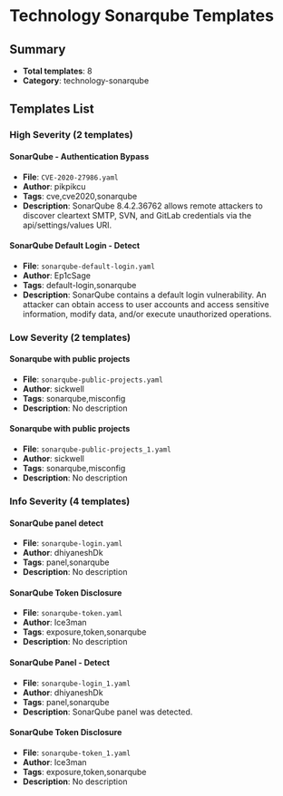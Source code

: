 # Technology Sonarqube Templates

## Summary
- **Total templates**: 8
- **Category**: technology-sonarqube

## Templates List

### High Severity (2 templates)

#### SonarQube - Authentication Bypass
- **File**: `CVE-2020-27986.yaml`
- **Author**: pikpikcu
- **Tags**: cve,cve2020,sonarqube
- **Description**: SonarQube 8.4.2.36762 allows remote attackers to discover cleartext SMTP,
SVN, and GitLab credentials via the api/settings/values URI.


#### SonarQube Default Login - Detect
- **File**: `sonarqube-default-login.yaml`
- **Author**: Ep1cSage
- **Tags**: default-login,sonarqube
- **Description**: SonarQube contains a default login vulnerability. An attacker can obtain access to user accounts and access sensitive information, modify data, and/or execute unauthorized operations.


### Low Severity (2 templates)

#### Sonarqube with public projects
- **File**: `sonarqube-public-projects.yaml`
- **Author**: sickwell
- **Tags**: sonarqube,misconfig
- **Description**: No description

#### Sonarqube with public projects
- **File**: `sonarqube-public-projects_1.yaml`
- **Author**: sickwell
- **Tags**: sonarqube,misconfig
- **Description**: No description

### Info Severity (4 templates)

#### SonarQube panel detect
- **File**: `sonarqube-login.yaml`
- **Author**: dhiyaneshDk
- **Tags**: panel,sonarqube
- **Description**: No description

#### SonarQube Token Disclosure
- **File**: `sonarqube-token.yaml`
- **Author**: Ice3man
- **Tags**: exposure,token,sonarqube
- **Description**: No description

#### SonarQube Panel - Detect
- **File**: `sonarqube-login_1.yaml`
- **Author**: dhiyaneshDk
- **Tags**: panel,sonarqube
- **Description**: SonarQube panel was detected.

#### SonarQube Token Disclosure
- **File**: `sonarqube-token_1.yaml`
- **Author**: Ice3man
- **Tags**: exposure,token,sonarqube
- **Description**: No description

